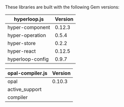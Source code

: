 
These libraries are built with the following Gem versions:

| hyperloop.js       | Version  |
|--------------------|----------|
| hyper-component    | 0.12.3   |
| hyper-operation    | 0.5.4    |
| hyper-store        | 0.2.2    |
| hyper-react        | 0.12.5   |
| hyperloop-config   | 0.9.7    |

| opal-compiler.js   | Version  |
|--------------------|----------|
| opal               | 0.10.3   |
| active_support     |          |
| compiler           |          |
